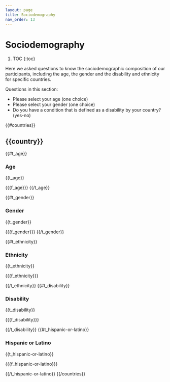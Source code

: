 ```yaml
---
layout: page
title: Sociodemography
nav_order: 13
---
```

# Sociodemography

1. TOC
{:toc}

Here we asked questions to know the sociodemographic composition of our participants, including the age, the gender and the disability and ethnicity for specific countries.

Questions in this section:

* Please select your age (one choice)
* Please select your gender (one choice)
* Do you have a condition that is defined as a disability by your country? (yes-no)

{{#countries}}

## {{country}}

{{#t_age}}
### Age

{{t_age}}

{{{f_age}}}
{{/t_age}}

{{#t_gender}}
### Gender

{{t_gender}}

{{{f_gender}}}
{{/t_gender}}

{{#t_ethnicity}}
### Ethnicity

{{t_ethnicity}}

{{{f_ethnicity}}}

{{/t_ethnicity}}
{{#t_disability}}
### Disability

{{t_disability}}

{{{f_disability}}}

{{/t_disability}}
{{#t_hispanic-or-latino}}
### Hispanic or Latino

{{t_hispanic-or-latino}}

{{{f_hispanic-or-latino}}}

{{/t_hispanic-or-latino}}
{{/countries}}

